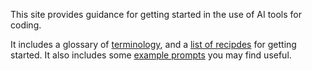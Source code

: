 This site provides guidance for getting started in the use of AI tools for coding.

It includes a glossary of [terminology](/terminology), and a [list of recipdes](/recipes) for getting started.
It also includes some [example prompts](/prompts) you may find useful.
